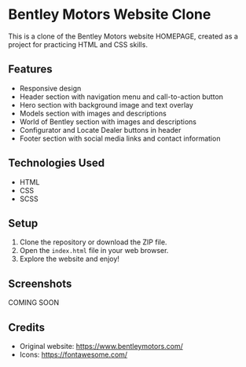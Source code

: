 # Bentley Motors Website Clone

This is a clone of the Bentley Motors website HOMEPAGE, created as a project for practicing HTML and CSS skills.

## Features

- Responsive design
- Header section with navigation menu and call-to-action button
- Hero section with background image and text overlay
- Models section with images and descriptions
- World of Bentley section with images and descriptions
- Configurator and Locate Dealer buttons in header
- Footer section with social media links and contact information

## Technologies Used

- HTML
- CSS
- SCSS

## Setup

1. Clone the repository or download the ZIP file.
2. Open the `index.html` file in your web browser.
3. Explore the website and enjoy!

## Screenshots

COMING SOON

## Credits

- Original website: https://www.bentleymotors.com/
- Icons: https://fontawesome.com/
